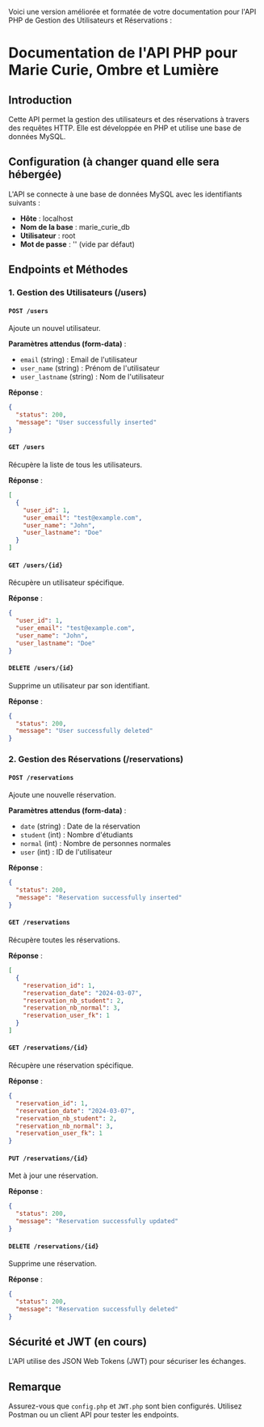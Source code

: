 Voici une version améliorée et formatée de votre documentation pour l'API PHP de Gestion des Utilisateurs et Réservations :

# Documentation de l'API PHP pour Marie Curie, Ombre et Lumière

## Introduction
Cette API permet la gestion des utilisateurs et des réservations à travers des requêtes HTTP. Elle est développée en PHP et utilise une base de données MySQL.

## Configuration (à changer quand elle sera hébergée)
L'API se connecte à une base de données MySQL avec les identifiants suivants :
- **Hôte** : localhost
- **Nom de la base** : marie_curie_db
- **Utilisateur** : root
- **Mot de passe** : '' (vide par défaut)

## Endpoints et Méthodes

### 1. Gestion des Utilisateurs (/users)

#### `POST /users`
Ajoute un nouvel utilisateur.

**Paramètres attendus (form-data)** :
- `email` (string) : Email de l'utilisateur
- `user_name` (string) : Prénom de l'utilisateur
- `user_lastname` (string) : Nom de l'utilisateur

**Réponse** :
```json
{
  "status": 200,
  "message": "User successfully inserted"
}
```

#### `GET /users`
Récupère la liste de tous les utilisateurs.

**Réponse** :
```json
[
  {
    "user_id": 1,
    "user_email": "test@example.com",
    "user_name": "John",
    "user_lastname": "Doe"
  }
]
```

#### `GET /users/{id}`
Récupère un utilisateur spécifique.

**Réponse** :
```json
{
  "user_id": 1,
  "user_email": "test@example.com",
  "user_name": "John",
  "user_lastname": "Doe"
}
```

#### `DELETE /users/{id}`
Supprime un utilisateur par son identifiant.

**Réponse** :
```json
{
  "status": 200,
  "message": "User successfully deleted"
}
```

### 2. Gestion des Réservations (/reservations)

#### `POST /reservations`
Ajoute une nouvelle réservation.

**Paramètres attendus (form-data)** :
- `date` (string) : Date de la réservation
- `student` (int) : Nombre d'étudiants
- `normal` (int) : Nombre de personnes normales
- `user` (int) : ID de l'utilisateur

**Réponse** :
```json
{
  "status": 200,
  "message": "Reservation successfully inserted"
}
```

#### `GET /reservations`
Récupère toutes les réservations.

**Réponse** :
```json
[
  {
    "reservation_id": 1,
    "reservation_date": "2024-03-07",
    "reservation_nb_student": 2,
    "reservation_nb_normal": 3,
    "reservation_user_fk": 1
  }
]
```

#### `GET /reservations/{id}`
Récupère une réservation spécifique.

**Réponse** :
```json
{
  "reservation_id": 1,
  "reservation_date": "2024-03-07",
  "reservation_nb_student": 2,
  "reservation_nb_normal": 3,
  "reservation_user_fk": 1
}
```

#### `PUT /reservations/{id}`
Met à jour une réservation.

**Réponse** :
```json
{
  "status": 200,
  "message": "Reservation successfully updated"
}
```

#### `DELETE /reservations/{id}`
Supprime une réservation.

**Réponse** :
```json
{
  "status": 200,
  "message": "Reservation successfully deleted"
}
```

## Sécurité et JWT (en cours)
L'API utilise des JSON Web Tokens (JWT) pour sécuriser les échanges.

## Remarque
Assurez-vous que `config.php` et `JWT.php` sont bien configurés.
Utilisez Postman ou un client API pour tester les endpoints.
